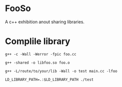 # FooSo
A c++ exhibition anout sharing libraries.

# Complile library

```
g++ -c -Wall -Werror -fpic foo.cc
```

```
g++ -shared -o libfoo.so foo.o
```
```
g++ -L/route/to/your/lib -Wall -o test main.cc -lfoo
```

```
LD_LIBRARY_PATH=.:$LD_LIBRARY_PATH ./test
```
